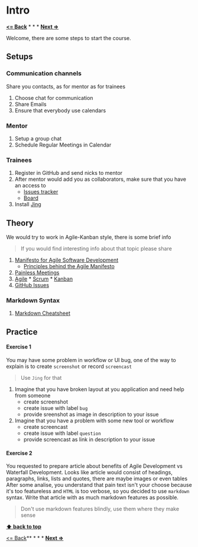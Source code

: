 # Intro

**[<= Back](../README.md)**		*	*	*	**[Next =>](../01-communication/communication.md)**

Welcome, there are some steps to start the course.

## Setups

### Communication channels

Share you contacts, as for mentor as for trainees

1. Choose chat for communication
1. Share Emails
1. Ensure that everybody use calendars

### Mentor 

1. Setup a group chat
1. Schedule Regular Meetings in Calendar

### Trainees

1. Register in GitHub and send nicks to mentor
1. After mentor would add you as collaborators, make sure that you have an access to
    * [Issues tracker](https://github.com/nesterone/sf-eng-init-gl-spring-2016/issues)
    * [Board](https://waffle.io/nesterone/sf-eng-init-gl-spring-2016)
1. Install [Jing](https://www.techsmith.com/jing.html)

## Theory

We would try to work in Agile-Kanban style, there is some brief info
 
> If you would find interesting info about that topic please share
 
1. [Manifesto for Agile Software Development](http://www.agilemanifesto.org/)
    * [Principles behind the Agile Manifesto](http://www.agilemanifesto.org/principles.html)
1. [Painless Meetings](http://egorfine.com/en/articles/painless-meetings/)
1. [Agile](https://en.wikipedia.org/wiki/Agile_software_development)
       * [Scrum](http://tinyurl.com/pomn996)
       * [Kanban](https://en.wikipedia.org/wiki/Kanban)
1. [GitHub Issues](https://guides.github.com/features/issues/)

### Markdown Syntax

1. [Markdown Cheatsheet](https://github.com/adam-p/markdown-here/wiki/Markdown-Cheatsheet)

## Practice

#### Exercise 1  

You may have some problem in workflow or UI bug, one of the way to explain is to create `screenshot` or record `screencast`

>Use `Jing` for that

1. Imagine that you have broken layout at you application and need help from someone
    * create screenshot
    * create issue with label `bug`
    * provide sreenshot as image in description to your issue
1. Imagine that you have a problem with some new tool or workflow
    * create screencast
    * create issue with label `question`
    * provide screencast as link in description to your issue

#### Exercise 2

You requested to prepare article about benefits of Agile Development vs Waterfall Development.
Looks like article would consist of headings, paragraphs, links, lists and quotes, there are maybe images or even tables
After some analise, you understand that pain text isn't your choose because it's too featureless and `HTML` is too verbose, 
so you decided to use `markdown` syntax. Write that article with as much markdown features as possible. 

> Don't use markdown features blindly, use them where they make sense 

**[⬆ back to top](#intro)**

[<= Back](../README.md)**		*	*	*	**[Next =>](../01-communication/communication.md)**